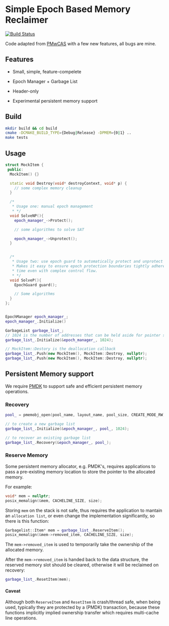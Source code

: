 # Simple Epoch Based Memory Reclaimer

[![Build Status](https://dev.azure.com/haoxiangpeng/epoch-reclaimer/_apis/build/status/XiangpengHao.epoch-reclaimer?branchName=master)](https://dev.azure.com/haoxiangpeng/epoch-reclaimer/_build/latest?definitionId=1&branchName=master)

Code adapted from [PMwCAS](https://github.com/microsoft/pmwcas) with a few new features, all bugs are mine.

## Features

- Small, simple, feature-compelete

- Epoch Manager + Garbage List

- Header-only

- Experimental persistent memory support

## Build

```bash
mkdir build && cd build
cmake -DCMAKE_BUILD_TYPE={Debug|Release} -DPMEM={0|1} ..
make tests
```

## Usage

```c++
struct MockItem {
 public:
  MockItem() {}

  static void Destroy(void* destroyContext, void* p) {
    // some complex memory cleanup
  }

  /*
   * Usage one: manual epoch management
   * */ 
  void SolveNP(){
    epoch_manager_->Protect();

    // some algorithms to solve SAT

    epoch_manager_->Unprotect(); 
  }


  /*
   * Usage two: use epoch guard to automatically protect and unprotect
   * Makes it easy to ensure epoch protection boundaries tightly adhere to stack life
   * time even with complex control flow.
   * */
  void SolveP(){
    EpochGuard guard();

    // Some algorithms
  }
};


EpochManager epoch_manager_;
epoch_manager_.Initialize()

GarbageList garbage_list_;
// 1024 is the number of addresses that can be held aside for pointer stability.
garbage_list_.Initialize(&epoch_manager_, 1024);

// MockItem::Destory is the deallocation callback
garbage_list_.Push(new MockItem(), MockItem::Destroy, nullptr);
garbage_list_.Push(new MockItem(), MockItem::Destroy, nullptr);
```


## Persistent Memory support

We require [PMDK](https://pmem.io/pmdk/) to support safe and efficient persistent memory operations.

### Recovery

```c++
pool_ = pmemobj_open(pool_name, layout_name, pool_size, CREATE_MODE_RW);

// to create a new garbage list
garbage_list_.Initialize(&epoch_manager_, pool_, 1024);

// to recover an existing garbage list
garbage_list_.Recovery(&epoch_manager_, pool_);
```

### Reserve Memory

Some persistent memory allocator, e.g. PMDK's, requires applications to pass a pre-existing memory location to store the pointer to the allocated memory.

For example:
```c++
void* mem = nullptr;
posix_memalign(&mem, CACHELINE_SIZE, size);
```
Storing `mem` on the stack is not safe, thus requires the application to mantain an `allocation list`, 
or even change the implementation significantly, so there is this function:

```c++
Garbagelist::Item* mem = garbage_list_.ReserveItem();
posix_memalign(&mem->removed_item, CACHELINE_SIZE, size);
```

The `mem->removed_item` is used to temporarily take the ownership of the allocated memory.

After the `mem->removed_item` is handed back to the data structure, the reserved memory slot should be cleared, otherwise it will be reclaimed on recovery:

```c++
garbage_list_.ResetItem(mem);
```

#### Caveat
Although both `ReserveItem` and `ResetItem` is crash/thread safe, when being used, typically they are protected by a (PMDK) transaction,
 because these functions implicitly implied ownership transfer which requires multi-cache line operations.

